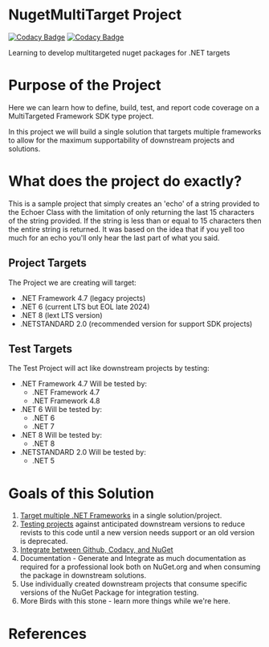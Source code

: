 # NugetMultiTarget Project

[![Codacy Badge](https://app.codacy.com/project/badge/Grade/686e979f10184a749eac6553f49b830a)](https://app.codacy.com/gh/dmstrat/nugetMultiTarget/dashboard?utm_source=gh&utm_medium=referral&utm_content=&utm_campaign=Badge_grade) [![Codacy Badge](https://app.codacy.com/project/badge/Coverage/686e979f10184a749eac6553f49b830a)](https://app.codacy.com/gh/dmstrat/nugetMultiTarget/dashboard?utm_source=gh&utm_medium=referral&utm_content=&utm_campaign=Badge_coverage)

Learning to develop multitargeted nuget packages for .NET targets

# Purpose of the Project

Here we can learn how to define, build, test, and report code coverage on a MultiTargeted Framework SDK type project.

In this project we will build a single solution that targets multiple frameworks to allow for the maximum supportability of downstream projects and solutions.

# What does the project do exactly?

This is a sample project that simply creates an 'echo' of a string provided to the Echoer Class with the limitation of only returning the last 15 characters of the string provided.  If the string is less than or equal to 15 characters then the entire string is returned.  It was based on the idea that if you yell too much for an echo you'll only hear the last part of what you said.

## Project Targets

The Project we are creating will target:

- .NET Framework 4.7 (legacy projects)
- .NET 6 (current LTS but EOL late 2024)
- .NET 8 (lext LTS version)
- .NETSTANDARD 2.0 (recommended version for support SDK projects)

## Test Targets

The Test Project will act like downstream projects by testing:

- .NET Framework 4.7
  Will be tested by:
  - .NET Framework 4.7
  - .NET Framework 4.8
- .NET 6
  Will be tested by:
  - .NET 6
  - .NET 7
- .NET 8
  Will be tested by:
  - .NET 8
- .NETSTANDARD 2.0
  Will be tested by:
  - .NET 5

# Goals of this Solution

1. [Target multiple .NET Frameworks](TargetMultipleFrameworks.md) in a single solution/project.
2. [Testing projects](TestProjects.md) against anticipated downstream versions to reduce revists to this code until a new version needs support or an old version is deprecated.
3. [Integrate between Github, Codacy, and NuGet](GithubAndCodacy.md)
4. Documentation - Generate and Integrate as much documentation as required for a professional look both on NuGet.org and when consuming the package in downstream solutions.
5. Use individually created downstream projects that consume specific versions of the NuGet Package for integration testing.
6. More Birds with this stone - learn more things while we're here.

# References
